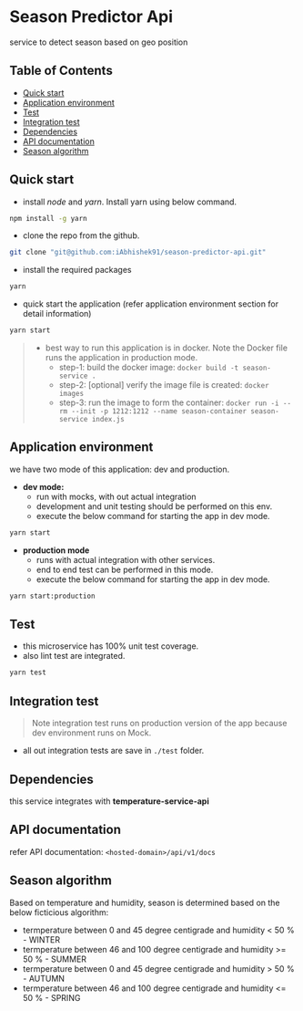 # Season Predictor Api

service to detect season based on geo position

## Table of Contents

* [Quick start](#Quick-start)
* [Application environment](#Application-environment)
* [Test](#Test)
* [Integration test](#Integration-test)
* [Dependencies](#Dependencies)
* [API documentation](#API-documentation)
* [Season algorithm](#Season-algorithm)

## Quick start

* install *node* and *yarn*. Install yarn using below command.

```sh
npm install -g yarn
```

* clone the repo from the github.

```sh
git clone "git@github.com:iAbhishek91/season-predictor-api.git"
```

* install the required packages

```sh
yarn
```

* quick start the application (refer application environment section for detail information)

```sh
yarn start
```

> * best way to run this application is in docker. Note the Docker file runs the application in production mode.
>   * step-1: build the docker image: `docker build -t season-service .`
>   * step-2: [optional] verify the image file is created: `docker images`
>   * step-3: run the image to form the container: `docker run -i --rm --init -p 1212:1212 --name season-container season-service index.js`

## Application environment

we have two mode of this application: dev and production.

* **dev mode:**
  * run with mocks, with out actual integration
  * development and unit testing should be performed on this env.
  * execute the below command for starting the app in dev mode.

```sh
yarn start
```

* **production mode**
  * runs with actual integration with other services.
  * end to end test can be performed in this mode.
  * execute the below command for starting the app in dev mode.

```sh
yarn start:production
```

## Test

* this microservice has 100% unit test coverage.
* also lint test are integrated.

```sh
yarn test
```

## Integration test

>Note integration test runs on production version of the app because dev environment runs on Mock.

* all out integration tests are save in `./test` folder.

## Dependencies

this service integrates with **temperature-service-api**

## API documentation

refer API documentation: `<hosted-domain>/api/v1/docs`

## Season algorithm

Based on temperature and humidity, season is determined based on the below ficticious algorithm:

* termperature between 0 and 45 degree centigrade and humidity < 50 % - WINTER
* termperature between 46 and 100 degree centigrade and humidity >= 50 % - SUMMER
* termperature between 0 and 45 degree centigrade and humidity > 50 % - AUTUMN
* termperature between 46 and 100 degree centigrade and humidity <= 50 % - SPRING
